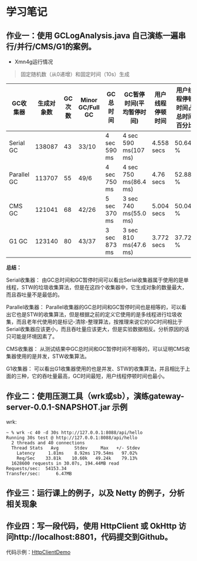 # 学习笔记

## 作业一：使用 GCLogAnalysis.java 自己演练一遍串行/并行/CMS/G1的案例。

* Xmn4g运行情况


>  固定随机数（从0递增）和固定时间（10s）生成 

|GC收集器|生成对象数|GC次数|Minor GC/Full GC|GC总时间|GC暂停时间(平均暂停时间)|用户线程停顿时间|用户线程停顿时间占总时间百分比|
|--|--|--|--|--|--|--|--|
|Serial GC|138087|43|33/10 |4 sec 590 ms|4 sec 590 ms(107 ms)|4.558 secs|50.646 %|
|Parallel GC|113707|55|49/6 |4 sec 750 ms|4 sec 750 ms(86.4 ms)|4.76 secs|52.888 %|
|CMS GC|121041|68|42/26|5 sec 370 ms|3 sec 740 ms(55.0 ms)|5.004 secs|50.044 %|
|G1 GC|123140|80|43/37|3 sec 873 ms|3 sec 810 ms(47.6 ms)|3.772 secs|37.725 %|

**总结：**

Serial收集器：
由GC总时间和GC暂停时间可以看出Serial收集器属于使用的是单线程，STW的垃圾收集算法，但是在这四个收集器中，它生成对象的数量最大，而且吞吐量不是最低的。

Parallel收集器：
Parallel收集器的GC总时间和GC暂停时间也是相等的，可以看出它也是STW的收集算法，但是根据之前的定义它使用的是多线程进行垃圾收集，而且老年代使用的是标记-清除-整理算法，按推理来说它的GC时间相比于Serial收集器应该更小，而且吞吐量应该更大，但是实验数据相反。分析原因的话只可能是环境因素了。

CMS收集器：
从测试结果中GC总时间和GC暂停时间不相等的，可以证明CMS收集器使用的是并发，STW收集算法。

G1收集器：
可以看出G1收集器使用的也是并发、STW的收集算法，并且相比于上面的三种，它的吞吐量最高，GC时间最短，用户线程停顿时间也最小。

## 作业二：使用压测工具（wrk或sb），演练gateway-server-0.0.1-SNAPSHOT.jar 示例

wrk:

```text
~ % wrk -c 40 -d 30s http://127.0.0.1:8088/api/hello
Running 30s test @ http://127.0.0.1:8088/api/hello
  2 threads and 40 connections
  Thread Stats   Avg      Stdev     Max   +/- Stdev
    Latency     1.81ms    8.92ms 179.54ms   97.02%
    Req/Sec    33.81k    10.60k   49.24k    79.13%
  1628600 requests in 30.07s, 194.44MB read
Requests/sec:  54153.34
Transfer/sec:      6.47MB
```

## 作业三：运行课上的例子，以及 Netty 的例子，分析相关现象

## 作业四：写一段代码，使用 HttpClient 或 OkHttp 访问http://localhost:8801，代码提交到Github。

代码示例：[HttpClientDemo](https://github.com/wkk1994/JAVA-000/blob/main/nio-code/src/main/java/com/wkk/lean/java/nio/HttpClientDemo.java)